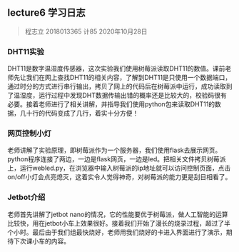 ## lecture6 学习日志
> 程志立 2018013365 计85 2020年10月28日
### DHT11实验
DHT11是数字温湿度传感器，这次实验我们使用树莓派读取DHT11的数值。课前老师先让我们在网上查找DHT11的相关内容，了解到DHT11是只使用一个数据端口，通过时分的方式进行串行输出，拷贝了网上的代码后在树莓派中运行，成功读取到了温湿度，运行过程中发现DHT数据传输出错的概率还是比较大的，校验码很有必要。接着老师进行了相关讲解，并指导我们使用python包来读取DHT11的数据，几十行的代码变成了几行，着实十分方便！

### 网页控制小灯

老师讲解了实验原理，即树莓派作为一个服务器，我们使用flask去展示网页。python程序连接了两边，一边是flask网页，一边是led。把相关文件拷贝树莓派上，运行webled.py，在浏览器中输入树莓派的ip地址就可以访问控制页面，点击on/off小灯会点亮熄灭，这着实令人觉得神奇，对树莓派的能力更是刮目相看了。
### Jetbot介绍
老师首先讲解了jetbot nano的情况，它的性能要优于树莓派，做人工智能的运算比较快，用在jetbot小车上效果很好。接着我们开始了漫长的烧录过程，超过了半个小时。最后由于我们组最快烧好，老师用我们烧好的卡进入界面进行了演示，期待下次课小车的内容。

